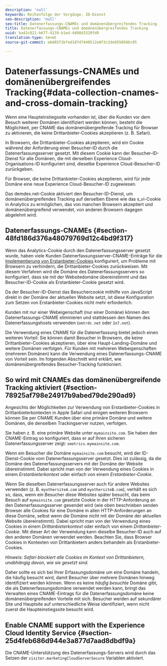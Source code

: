```yaml
---
description: 'null'
keywords: Reihenfolge der Vorgänge, ID-Dienst
seo-description: 'null'
seo-title: Datenerfassungs-CNAMEs und domänenübergreifendes Tracking
title: Datenerfassungs-CNAMEs und domänenübergreifendes Tracking
uuid: ba42c822-b677-4139-b1ed-4d98d3320fd0
translation-type: tm+mt
source-git-commit: e6d65f1bfed187d7440512e8f3c2de0550506c95

---
```



# Datenerfassungs-CNAMEs und domänenübergreifendes Tracking{#data-collection-cnames-and-cross-domain-tracking}

Wenn eine Haupteinstiegssite vorhanden ist, über die Kunden vor dem Besuch weiterer Domänen identifiziert werden können, besteht die Möglichkeit, per CNAME das domänenübergreifende Tracking für Browser zu aktivieren, die keine Drittanbieter-Cookies akzeptieren (z. B. Safari).

In Browsern, die Drittanbieter-Cookies akzeptieren, wird ein Cookie während der Anforderung einer Besucher-ID durch die Datenerfassungsserver gesetzt. Mit diesem Cookie kann der Besucher-ID-Dienst für alle Domänen, die mit derselben Experience Cloud-Organisations-ID konfiguriert sind, dieselbe Experience Cloud-Besucher-ID zurückgeben.

Für Browser, die keine Drittanbieter-Cookies akzeptieren, wird für jede Domäne eine neue Experience Cloud-Besucher-ID zugewiesen.

Das demdex.net-Cookie aktiviert den Besucher-ID-Dienst, um domänenübergreifendes Tracking auf derselben Ebene wie das s_vi-Cookie in Analytics zu ermöglichen, das von manchen Browsern akzeptiert und domänenübergreifend verwendet, von anderen Browsern dagegen abgelehnt wird.

## Datenerfassungs-CNAMEs {#section-48fd186d376a48079769d12c4bd9f317}

Wenn das Analytics-Cookie durch den Datenerfassungsserver gesetzt wurde, haben viele Kunden Datenerfassungsserver-CNAME-Einträge für die [Implementierung von Erstanbieter-Cookies](https://marketing.adobe.com/resources/help/en_US/whitepapers/first_party_cookies/) konfiguriert, um Probleme mit Browsern zu verhindern, die Drittanbieter-Cookies zurückweisen. Mit diesem Verfahren wird die Domäne des Datenerfassungsservers so konfiguriert, dass sie mit der Websitedomäne übereinstimmt und das Besucher-ID-Cookie als Erstanbieter-Cookie gesetzt wird.

Da der Besucher-ID-Dienst das Besuchercookie mithilfe von JavaScript direkt in der Domäne der aktuellen Website setzt, ist diese Konfiguration zum Setzen von Erstanbieter-Cookies nicht mehr erforderlich.

Kunden mit nur einer Webeigenschaft (nur einer Domäne) können den Datenerfassungs-CNAME eliminieren und stattdessen den Namen des Datenerfassungshosts verwenden (`omtrdc.net` oder `2o7.net`).

Die Verwendung eines CNAME für die Datenerfassung bietet jedoch einen weiteren Vorteil: Sie können damit Besucher in Browsern, die keine Drittanbieter-Cookies akzeptieren, über eine Haupt-Landing-Domäne und weitere Domänen verfolgen. Für Kunden mit mehreren Webeigenschaften (mehreren Domänen) kann die Verwendung eines Datenerfassungs-CNAME von Vorteil sein. Im folgenden Abschnitt wird erklärt, wie domänenübergreifendes Besucher-Tracking funktioniert.

## So wird mit CNAMEs das domänenübergreifende Tracking aktiviert {#section-78925af798e24917b9abed79de290ad9}

Angesichts der Möglichkeiten zur Verwendung von Erstanbieter-Cookies in Drittanbieterkontexten in Apple Safari und einigen weiteren Browsern können Sie per CNAME Kunden über eine primäre Domäne und weitere Domänen, die denselben Trackingserver nutzen, verfolgen.

Sie haben z. B. eine primäre Website unter `mymainsite.com`. Sie haben den CNAME-Eintrag so konfiguriert, dass er auf Ihren sicheren Datenerfassungsserver zeigt: `smetrics.mymainsite.com`.

Wenn ein Besucher die Domäne `mymainsite.com` besucht, wird der ID-Dienst-Cookie vom Datenerfassungsserver gesetzt. Dies ist zulässig, da die Domäne des Datenerfassungsservers mit der Domäne der Website übereinstimmt. Dabei spricht man von der Verwendung eines Cookies in einem *Erstanbieterkontext* oder einfach von einem *Erstanbieter-Cookie*.

Wenn Sie dieselben Datenerfassungsserver auch für andere Websites verwenden (z. B. `myothersiteA.com` und `myothersiteB.com`), verhält es sich so, dass, wenn ein Besucher diese Websites später besucht, das beim Besuch auf `mymainsite.com` gesetzte Cookie in der HTTP-Anforderung an den Datenerfassungsserver gesendet wird (wie oben beschrieben senden Browser alle Cookies für eine Domäne in allen HTTP-Anforderungen an diese Domäne, selbst wenn die Domäne nicht mit der Domäne der aktuellen Website übereinstimmt). Dabei spricht man von der Verwendung eines Cookies in einem *Drittanbieterkontext* oder einfach von einem *Drittanbieter-Cookie*. Mit dieser Art der Verwendung kann dieselbe Besucher-ID auch auf den anderen Domänen verwendet werden. Beachten Sie, dass Browser Cookies in Kontexten von Drittanbietern anders behandeln als Erstanbieter-Cookies.

*Hinweis: Safari blockiert alle Cookies im Kontext von Drittanbietern, unabhängig davon, wie sie gesetzt sind.*

Daher sollte es sich bei Ihrer Erfassungsdomäne um eine Domäne handeln, die häufig besucht wird, damit Besucher über mehrere Domänen hinweg identifiziert werden können. Wenn es keine *häufig besuchte* Domäne gibt, die als Datenerfassungsdomäne verwendet werden kann, bringt das Verwalten eines CNAME-Eintrags für die Datenerfassungsdomäne keine domänenübergreifenden Vorteile mit sich. Besucher werden auf sekundärer Site und Hauptsite auf unterschiedliche Weise identifiziert, wenn nicht zuerst die Haupteinstiegssite besucht wird.

## Enable CNAME support with the Experience Cloud Identity Service {#section-25d4feb686d944e3a877d7aad8dbdf9a}

Die CNAME-Unterstützung des Datenerfassungs-Servers wird durch das Setzen der `visitor.marketingCloudServerSecure` Variablen aktiviert.
